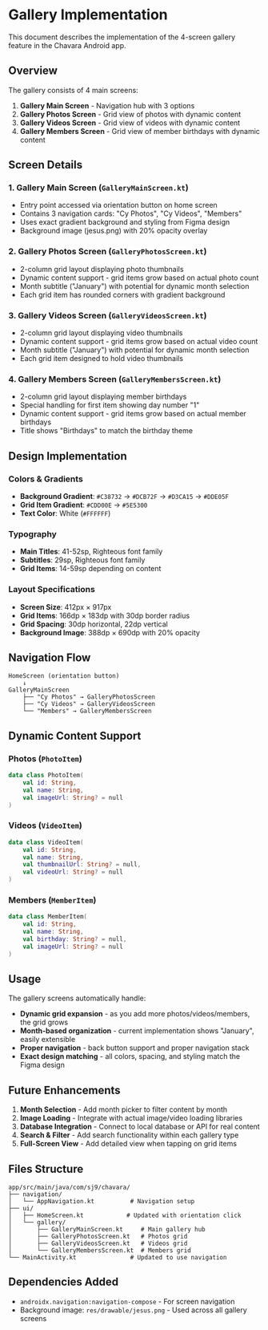 # Gallery Implementation

This document describes the implementation of the 4-screen gallery feature in the Chavara Android app.

## Overview

The gallery consists of 4 main screens:
1. **Gallery Main Screen** - Navigation hub with 3 options
2. **Gallery Photos Screen** - Grid view of photos with dynamic content
3. **Gallery Videos Screen** - Grid view of videos with dynamic content  
4. **Gallery Members Screen** - Grid view of member birthdays with dynamic content

## Screen Details

### 1. Gallery Main Screen (`GalleryMainScreen.kt`)
- Entry point accessed via orientation button on home screen
- Contains 3 navigation cards: "Cy Photos", "Cy Videos", "Members"
- Uses exact gradient background and styling from Figma design
- Background image (jesus.png) with 20% opacity overlay

### 2. Gallery Photos Screen (`GalleryPhotosScreen.kt`)
- 2-column grid layout displaying photo thumbnails
- Dynamic content support - grid items grow based on actual photo count
- Month subtitle ("January") with potential for dynamic month selection
- Each grid item has rounded corners with gradient background

### 3. Gallery Videos Screen (`GalleryVideosScreen.kt`)
- 2-column grid layout displaying video thumbnails
- Dynamic content support - grid items grow based on actual video count
- Month subtitle ("January") with potential for dynamic month selection
- Each grid item designed to hold video thumbnails

### 4. Gallery Members Screen (`GalleryMembersScreen.kt`)
- 2-column grid layout displaying member birthdays
- Special handling for first item showing day number "1"
- Dynamic content support - grid items grow based on actual member birthdays
- Title shows "Birthdays" to match the birthday theme

## Design Implementation

### Colors & Gradients
- **Background Gradient**: `#C38732` → `#DCB72F` → `#D3CA15` → `#DDE05F`
- **Grid Item Gradient**: `#CDD00E` → `#5E5300`
- **Text Color**: White (`#FFFFFF`)

### Typography
- **Main Titles**: 41-52sp, Righteous font family
- **Subtitles**: 29sp, Righteous font family
- **Grid Items**: 14-59sp depending on content

### Layout Specifications
- **Screen Size**: 412px × 917px
- **Grid Items**: 166dp × 183dp with 30dp border radius
- **Grid Spacing**: 30dp horizontal, 22dp vertical
- **Background Image**: 388dp × 690dp with 20% opacity

## Navigation Flow

```
HomeScreen (orientation button) 
    ↓
GalleryMainScreen
    ├── "Cy Photos" → GalleryPhotosScreen
    ├── "Cy Videos" → GalleryVideosScreen  
    └── "Members" → GalleryMembersScreen
```

## Dynamic Content Support

### Photos (`PhotoItem`)
```kotlin
data class PhotoItem(
    val id: String,
    val name: String,
    val imageUrl: String? = null
)
```

### Videos (`VideoItem`)
```kotlin
data class VideoItem(
    val id: String,
    val name: String,
    val thumbnailUrl: String? = null,
    val videoUrl: String? = null
)
```

### Members (`MemberItem`)
```kotlin
data class MemberItem(
    val id: String,
    val name: String,
    val birthday: String? = null,
    val imageUrl: String? = null
)
```

## Usage

The gallery screens automatically handle:
- **Dynamic grid expansion** - as you add more photos/videos/members, the grid grows
- **Month-based organization** - current implementation shows "January", easily extensible
- **Proper navigation** - back button support and proper navigation stack
- **Exact design matching** - all colors, spacing, and styling match the Figma design

## Future Enhancements

1. **Month Selection** - Add month picker to filter content by month
2. **Image Loading** - Integrate with actual image/video loading libraries
3. **Database Integration** - Connect to local database or API for real content
4. **Search & Filter** - Add search functionality within each gallery type
5. **Full-Screen View** - Add detailed view when tapping on grid items

## Files Structure

```
app/src/main/java/com/sj9/chavara/
├── navigation/
│   └── AppNavigation.kt          # Navigation setup
├── ui/
│   ├── HomeScreen.kt            # Updated with orientation click
│   └── gallery/
│       ├── GalleryMainScreen.kt     # Main gallery hub
│       ├── GalleryPhotosScreen.kt   # Photos grid
│       ├── GalleryVideosScreen.kt   # Videos grid
│       └── GalleryMembersScreen.kt  # Members grid
└── MainActivity.kt               # Updated to use navigation
```

## Dependencies Added

- `androidx.navigation:navigation-compose` - For screen navigation
- Background image: `res/drawable/jesus.png` - Used across all gallery screens
